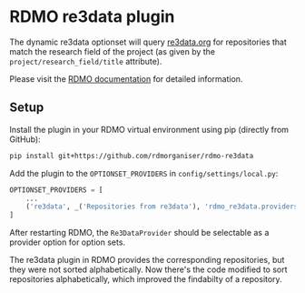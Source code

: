 RDMO re3data plugin
===================

The dynamic re3data optionset will query [re3data.org](https://www.re3data.org/) for repositories that match the research field of the project (as given by the `project/research_field/title` attribute).

Please visit the [RDMO documentation](https://rdmo.readthedocs.io/en/latest/plugins/index.html#optionset-providers) for detailed information.


Setup
-----

Install the plugin in your RDMO virtual environment using pip (directly from GitHub):

```bash
pip install git+https://github.com/rdmorganiser/rdmo-re3data
```

Add the plugin to the `OPTIONSET_PROVIDERS` in `config/settings/local.py`:

```python
OPTIONSET_PROVIDERS = [
    ...
    ('re3data', _('Repositories from re3data'), 'rdmo_re3data.providers.Re3DataProvider')
]
```

After restarting RDMO, the `Re3DataProvider` should be selectable as a provider option for option sets.

The re3data plugin in RDMO provides the corresponding repositories, but they were not sorted alphabetically. Now there's the code modified to sort repositories alphabetically, which improved the findabilty of a repository.